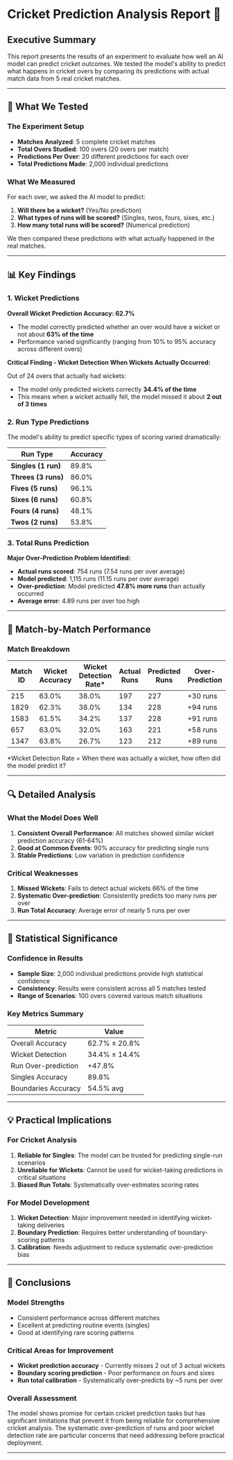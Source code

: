 # Cricket Prediction Analysis Report 🏏

## Executive Summary

This report presents the results of an experiment to evaluate how well an AI model can predict cricket outcomes. We tested the model's ability to predict what happens in cricket overs by comparing its predictions with actual match data from 5 real cricket matches.

---

## 🎯 What We Tested

### The Experiment Setup

- **Matches Analyzed**: 5 complete cricket matches
- **Total Overs Studied**: 100 overs (20 overs per match)
- **Predictions Per Over**: 20 different predictions for each over
- **Total Predictions Made**: 2,000 individual predictions

### What We Measured

For each over, we asked the AI model to predict:

1. **Will there be a wicket?** (Yes/No prediction)
2. **What types of runs will be scored?** (Singles, twos, fours, sixes, etc.)
3. **How many total runs will be scored?** (Numerical prediction)

We then compared these predictions with what actually happened in the real matches.

---

## 📊 Key Findings

### 1. Wicket Predictions

**Overall Wicket Prediction Accuracy: 62.7%**

- The model correctly predicted whether an over would have a wicket or not about **63% of the time**
- Performance varied significantly (ranging from 10% to 95% accuracy across different overs)

**Critical Finding - Wicket Detection When Wickets Actually Occurred:**

Out of 24 overs that actually had wickets:
- The model only predicted wickets correctly **34.4% of the time**
- This means when a wicket actually fell, the model missed it about **2 out of 3 times**

### 2. Run Type Predictions

The model's ability to predict specific types of scoring varied dramatically:

| Run Type | Accuracy |
|----------|----------|
| **Singles (1 run)** | 89.8% |
| **Threes (3 runs)** | 86.0% | 
| **Fives (5 runs)** | 96.1% | 
| **Sixes (6 runs)** | 60.8% | 
| **Fours (4 runs)** | 48.1% |
| **Twos (2 runs)** | 53.8% | 



### 3. Total Runs Prediction

**Major Over-Prediction Problem Identified:**

- **Actual runs scored**: 754 runs (7.54 runs per over average)
- **Model predicted**: 1,115 runs (11.15 runs per over average)
- **Over-prediction**: Model predicted **47.8% more runs** than actually occurred
- **Average error**: 4.89 runs per over too high

---

## 🏏 Match-by-Match Performance

### Match Breakdown

| Match ID | Wicket Accuracy | Wicket Detection Rate* | Actual Runs | Predicted Runs | Over-Prediction |
|----------|----------------|----------------------|-------------|---------------|----------------|
| 215 | 63.0% | 38.0% | 197 | 227 | +30 runs |
| 1829 | 62.3% | 38.0% | 134 | 228 | +94 runs |
| 1583 | 61.5% | 34.2% | 137 | 228 | +91 runs |
| 657 | 63.0% | 32.0% | 163 | 221 | +58 runs |
| 1347 | 63.8% | 26.7% | 123 | 212 | +89 runs |

*Wicket Detection Rate = When there was actually a wicket, how often did the model predict it?

---

## 🔍 Detailed Analysis

### What the Model Does Well

1. **Consistent Overall Performance**: All matches showed similar wicket prediction accuracy (61-64%)
2. **Good at Common Events**: 90% accuracy for predicting single runs
3. **Stable Predictions**: Low variation in prediction confidence

### Critical Weaknesses

1. **Missed Wickets**: Fails to detect actual wickets 66% of the time
2. **Systematic Over-prediction**: Consistently predicts too many runs per over
3. **Run Total Accuracy**: Average error of nearly 5 runs per over

---

## 🎯 Statistical Significance

### Confidence in Results

- **Sample Size**: 2,000 individual predictions provide high statistical confidence
- **Consistency**: Results were consistent across all 5 matches tested
- **Range of Scenarios**: 100 overs covered various match situations

### Key Metrics Summary

| Metric | Value |
|--------|-------|
| Overall Accuracy | 62.7% ± 20.8% | 
| Wicket Detection | 34.4% ± 14.4% | 
| Run Over-prediction | +47.8% | 
| Singles Accuracy | 89.8% | 
| Boundaries Accuracy | 54.5% avg |

---

## 💡 Practical Implications

### For Cricket Analysis

1. **Reliable for Singles**: The model can be trusted for predicting single-run scenarios
2. **Unreliable for Wickets**: Cannot be used for wicket-taking predictions in critical situations
3. **Biased Run Totals**: Systematically over-estimates scoring rates

### For Model Development

1. **Wicket Detection**: Major improvement needed in identifying wicket-taking deliveries
2. **Boundary Prediction**: Requires better understanding of boundary-scoring patterns
3. **Calibration**: Needs adjustment to reduce systematic over-prediction bias

---

## 🔮 Conclusions

### Model Strengths
- Consistent performance across different matches
- Excellent at predicting routine events (singles)
- Good at identifying rare scoring patterns

### Critical Areas for Improvement
- **Wicket prediction accuracy** - Currently misses 2 out of 3 actual wickets
- **Boundary scoring prediction** - Poor performance on fours and sixes
- **Run total calibration** - Systematically over-predicts by ~5 runs per over

### Overall Assessment
The model shows promise for certain cricket prediction tasks but has significant limitations that prevent it from being reliable for comprehensive cricket analysis. The systematic over-prediction of runs and poor wicket detection rate are particular concerns that need addressing before practical deployment.

---



